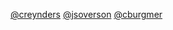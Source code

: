 [@creynders](https://github.com/creynders)
[@jsoverson](https://github.com/jsoverson)
[@cburgmer](https://github.com/cburgmer)
